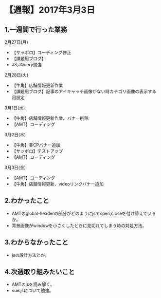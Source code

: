 # 【週報】2017年3月3日

## 1.一週間で行った業務

2月27日(月)
- 【サッポロ】コーディング修正
- 【課題用ブログ】
- JS,JQuery勉強

2月28日(火)
- 【牛角】店舗情報更新作業
- 【課題用ブログ】記事のアイキャッチ画像がない時カテゴリ画像の表示する用設定

3月1日(水)
- 【牛角】店舗情報更新作業、バナー削除
- 【AMT】コーディング

3月2日(木)
- 【牛角】春CPバナー追加
- 【サッポロ】テストアップ
- 【AMT】コーディング

3月3日(金)
- 【AMT】コーディング
- 【牛角】店舗情報更新、videoリンクバナー追加

## 2.わかったこと
- AMTのglobal-headerの部分がどのようにjsでopen,closeを付け替えているか。
- 背景画像がwindowを小さくしたときに見切れてしまう時の対処方法。

## 3.わからなかったこと
- jsの設計方法とか。

## 4.次週取り組みたいこと
- AMTのjsを読み解く。
- vue.jsについて勉強。
